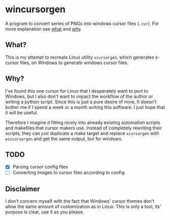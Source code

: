 # wincursorgen

A program to convert series of PNGs into windows cursor files (`.cur`). For more explanation see [what](#what) and [why](#why).

## What?

This is my attempt to recreate Linux utility `xcursorgen`, which generates x-cursor files, on Windows to generate windows cursor files.

## Why?

I've found this one cursor for Linux that I desperately want to port to Windows, but I also don't want to impact the workflow of the author or writing a python script. Since this is just a pure desire of mine, It doesn't bother me if I spend a week or a month writing this software. I just hope that it will be useful.

Therefore I imagine it fitting nicely into already existing automation scripts and makefiles that cursor makers use. Instead of completely rewriting their scripts, they can just duplicate a make target and replace `xcursorgen` with `wincursorgen` and get the same output, but for windows.

## TODO
- [x] Parsing cursor config files
- [ ] Converting images to cursor files according to config

## Disclaimer

I don't concern myself with the fact that Windows' cursor themes don't allow the same amount of customization as in Linux. This is only a tool, its' purpose is clear, use it as you please.
